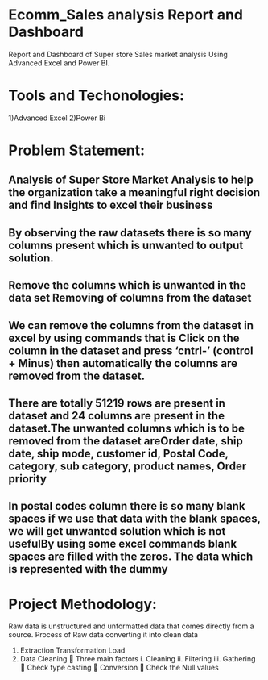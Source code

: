 # Ecomm_Sales analysis Report and Dashboard
Report and Dashboard of Super store Sales  market analysis Using Advanced Excel and  Power BI.
# Tools and Techonologies:
1)Advanced Excel
2)Power Bi
# Problem Statement: 
## Analysis of Super Store Market Analysis to help the organization take a meaningful right decision and find Insights to excel their business
## By observing the raw datasets there is so many columns present which is unwanted to output solution. 
## Remove the columns which is unwanted in the data set Removing of columns from the dataset
## We can remove the columns from the dataset in excel by using commands that is Click on the column in the dataset and press ‘cntrl-’ (control + Minus) then automatically the columns are removed from the dataset.
## There are totally 51219 rows are present in dataset and 24 columns are present in the dataset.The unwanted columns which is to be removed from the dataset areOrder date, ship date, ship mode, customer id, Postal Code, category, sub category, product names, Order priority
## In postal codes column there is so many blank spaces if we use that data with the blank spaces, we will get unwanted solution which is not usefulBy using some excel commands blank spaces are filled with the zeros. The data which is represented with the dummy
# Project Methodology:
Raw data is unstructured and unformatted data that comes directly from a source.
Process of Raw data converting it into clean data
1. Extraction Transformation Load
2. Data Cleaning 
 Three main factors
i. Cleaning
ii. Filtering
iii. Gathering
 Check type casting
 Conversion
 Check the Null values
